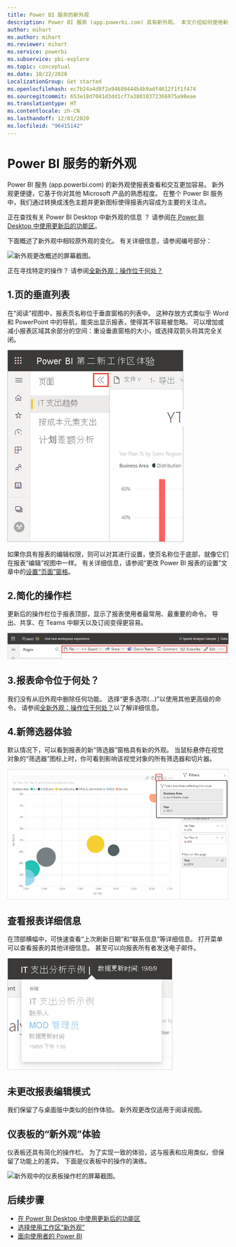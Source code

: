```yaml
---
title: Power BI 服务的新外观
description: Power BI 服务 (app.powerbi.com) 具有新外观。 本文介绍如何使用新外观导航报表。
author: mihart
ms.author: mihart
ms.reviewer: mihart
ms.service: powerbi
ms.subservice: pbi-explore
ms.topic: conceptual
ms.date: 10/22/2020
LocalizationGroup: Get started
ms.openlocfilehash: ec7b24a4d8f2a94680444b4b9adf4612f1f1f474
ms.sourcegitcommit: 653e18d7041d3dd1cf7a38010372366975a98eae
ms.translationtype: HT
ms.contentlocale: zh-CN
ms.lasthandoff: 12/01/2020
ms.locfileid: "96415142"
---
```

# <a name="the-new-look-of-the-power-bi-service"></a>Power BI 服务的新外观

Power BI 服务 (app.powerbi.com) 的新外观使报表查看和交互更加容易。 新外观更便捷，它基于你对其他 Microsoft 产品的熟悉程度。 在整个 Power BI 服务中，我们通过转换成浅色主题并更新图标使得报表内容成为主要的关注点。 

正在查找有关 Power BI Desktop 中新外观的信息  ？ 请参阅[在 Power BI Desktop 中使用更新后的功能区](../create-reports/desktop-ribbon.md)。

下面概述了新外观中相较原外观的变化。 有关详细信息，请参阅编号部分：

![新外观更改概述的屏幕截图。](media/service-new-look/power-bi-new-look-changes-callouts.png)

正在寻找特定的操作？ 请参阅[全新外观：操作位于何处？](service-new-look-where-actions.md)

## <a name="1-vertical-list-of-pages"></a>1.页的垂直列表 
在“阅读”视图中，报表页名称位于垂直窗格的列表中。 这种存放方式类似于 Word 和 PowerPoint 中的导航，能突出显示报表，使得其不容易被忽略。 可以增加或减小报表区域其余部分的空间：重设垂直窗格的大小，或选择双箭头将其完全关闭。

![位于侧面的“报表”页名称的屏幕截图。](media/service-new-look/power-bi-new-look-report-pages.png)

如果你具有报表的编辑权限，则可以对其进行设置，使页名称位于底部，就像它们在报表“编辑”视图中一样。 有关详细信息，请参阅“更改 Power BI 报表的设置”文章中的[设置“页面”窗格](../create-reports/power-bi-report-settings.md#set-the-pages-pane)。

## <a name="2-simplified-action-bar"></a>2.简化的操作栏 

更新后的操作栏位于报表顶部，显示了报表使用者最常用、最重要的命令。 导出、共享、在 Teams 中聊天以及订阅变得更容易。 

![新操作栏的屏幕截图。](media/service-new-look/power-bi-new-look-action-bar.png)

## <a name="3-where-are-the-report-commands"></a>3.报表命令位于何处？

我们没有从旧外观中删除任何功能。 选择“更多选项(…)”以使用其他更高级的命令。 请参阅[全新外观：操作位于何处？](service-new-look-where-actions.md)以了解详细信息。

## <a name="4-new-filter-experience"></a>4.新筛选器体验

默认情况下，可以看到报表的新“筛选器”窗格具有新的外观。 当鼠标悬停在视觉对象的“筛选器”图标上时，你可看到影响该视觉对象的所有筛选器和切片器。

![影响该视觉对象的所有筛选器和切片器的屏幕截图。](media/service-new-look/power-bi-new-look-filters.png)

## <a name="view-report-details"></a>查看报表详细信息 

在顶部横幅中，可快速查看“上次刷新日期”和“联系信息”等详细信息。  打开菜单可以查看报表的其他详细信息。 甚至可以向报表所有者发送电子邮件。

![“查看报表详细信息”的屏幕截图。](media/service-new-look/power-bi-new-look-metadata.png)

## <a name="no-changes-to-report-edit-mode"></a>未更改报表编辑模式 

我们保留了与桌面版中类似的创作体验。 新外观更改仅适用于阅读视图。

## <a name="dashboard-new-look-experience"></a>仪表板的“新外观”体验 

仪表板还具有简化的操作栏。 为了实现一致的体验，这与报表和应用类似，但保留了功能上的差异。 下面是仪表板中的操作的演练。
 
![新外观中的仪表板操作栏的屏幕截图。](media/service-new-look/power-bi-dashboard-action-bar-new-look.png)

## <a name="next-steps"></a>后续步骤

- [在 Power BI Desktop 中使用更新后的功能区](../create-reports/desktop-ribbon.md)
- [选择使用工作区“新外观”](../collaborate-share/service-workspaces-new-look.md)
- [面向使用者的 Power BI](end-user-consumer.md)
